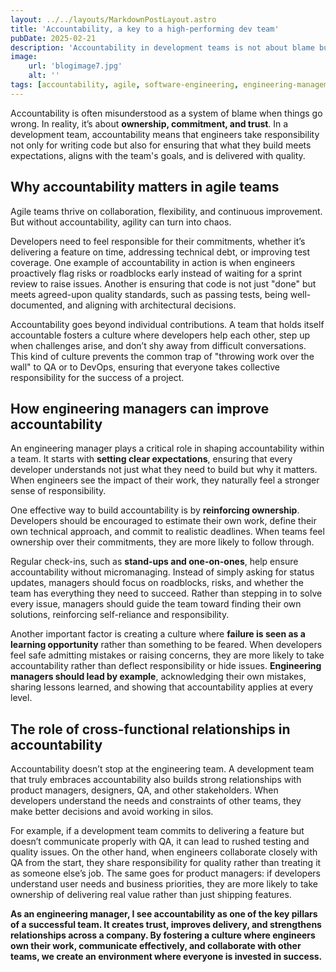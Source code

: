 ```yaml
---
layout: ../../layouts/MarkdownPostLayout.astro
title: 'Accountability, a key to a high-performing dev team'
pubDate: 2025-02-21
description: 'Accountability in development teams is not about blame but about ownership, commitment, and trust. Learn how fostering accountability improves agility, delivery, and cross-functional collaboration.'
image:
    url: 'blogimage7.jpg'
    alt: ''
tags: [accountability, agile, software-engineering, engineering-management, dev-team, leadership, ownership, team-culture, collaboration, continuous-improvement, responsibility, productivity, teamwork, agile-practices, development-process, software-quality, engineering-culture, delivery, communication, problem-solving, cross-functional-teams]
---
```



Accountability is often misunderstood as a system of blame when things go wrong. In reality, it’s about **ownership, commitment, and trust**. In a development team, accountability means that engineers take responsibility not only for writing code but also for ensuring that what they build meets expectations, aligns with the team's goals, and is delivered with quality.

## Why accountability matters in agile teams

Agile teams thrive on collaboration, flexibility, and continuous improvement. But without accountability, agility can turn into chaos.

Developers need to feel responsible for their commitments, whether it’s delivering a feature on time, addressing technical debt, or improving test coverage. One example of accountability in action is when engineers proactively flag risks or roadblocks early instead of waiting for a sprint review to raise issues. Another is ensuring that code is not just "done" but meets agreed-upon quality standards, such as passing tests, being well-documented, and aligning with architectural decisions.

Accountability goes beyond individual contributions. A team that holds itself accountable fosters a culture where developers help each other, step up when challenges arise, and don’t shy away from difficult conversations. This kind of culture prevents the common trap of "throwing work over the wall" to QA or to DevOps, ensuring that everyone takes collective responsibility for the success of a project.

## How engineering managers can improve accountability

An engineering manager plays a critical role in shaping accountability within a team. It starts with **setting clear expectations**, ensuring that every developer understands not just what they need to build but why it matters. When engineers see the impact of their work, they naturally feel a stronger sense of responsibility.

One effective way to build accountability is by **reinforcing ownership**. Developers should be encouraged to estimate their own work, define their own technical approach, and commit to realistic deadlines. When teams feel ownership over their commitments, they are more likely to follow through.

Regular check-ins, such as **stand-ups and one-on-ones**, help ensure accountability without micromanaging. Instead of simply asking for status updates, managers should focus on roadblocks, risks, and whether the team has everything they need to succeed. Rather than stepping in to solve every issue, managers should guide the team toward finding their own solutions, reinforcing self-reliance and responsibility.

Another important factor is creating a culture where **failure is seen as a learning opportunity** rather than something to be feared. When developers feel safe admitting mistakes or raising concerns, they are more likely to take accountability rather than deflect responsibility or hide issues. **Engineering managers should lead by example**, acknowledging their own mistakes, sharing lessons learned, and showing that accountability applies at every level.

## The role of cross-functional relationships in accountability

Accountability doesn’t stop at the engineering team. A development team that truly embraces accountability also builds strong relationships with product managers, designers, QA, and other stakeholders. When developers understand the needs and constraints of other teams, they make better decisions and avoid working in silos.

For example, if a development team commits to delivering a feature but doesn’t communicate properly with QA, it can lead to rushed testing and quality issues. On the other hand, when engineers collaborate closely with QA from the start, they share responsibility for quality rather than treating it as someone else’s job. The same goes for product managers: if developers understand user needs and business priorities, they are more likely to take ownership of delivering real value rather than just shipping features.

**As an engineering manager, I see accountability as one of the key pillars of a successful team. It creates trust, improves delivery, and strengthens relationships across a company. By fostering a culture where engineers own their work, communicate effectively, and collaborate with other teams, we create an environment where everyone is invested in success.**

